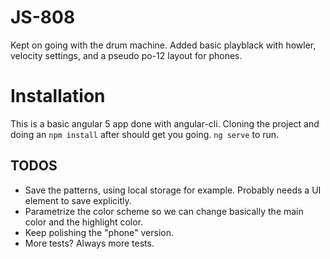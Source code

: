 # JS-808

Kept on going with the drum machine. Added basic playblack with howler, velocity settings, and
a pseudo po-12 layout for phones.


# Installation

This is a basic angular 5 app done with angular-cli.
Cloning the project and doing an `npm install` after should get you going.
`ng serve` to run.




## TODOS

- Save the patterns, using local storage for example. Probably needs a UI element to save explicitly.
- Parametrize the color scheme so we can change basically the main color and the highlight color.
- Keep polishing the "phone" version.
- More tests? Always more tests.


